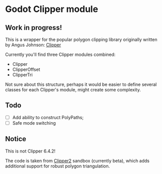 # Godot Clipper module

## Work in progress!

This is a wrapper for the popular polygon clipping library originally written by
Angus Johnson: [Clipper](https://sourceforge.net/projects/polyclipping/)

Currently you'll find three Clipper modules combined:

* Clipper
* ClipperOffset
* ClipperTri

Not sure about this structure, perhaps it would be easier to define several
classes for each Clipper's module, might create some complexity.

## Todo

- [ ] Add ability to construct PolyPaths;
- [ ] Safe mode switching

## Notice

This is not Clipper 6.4.2!

The code is taken from [Clipper2](https://sourceforge.net/p/polyclipping/code/HEAD/tree/sandbox/Clipper2/)
sandbox (currently beta), which adds additional support for robust polygon triangulation.
